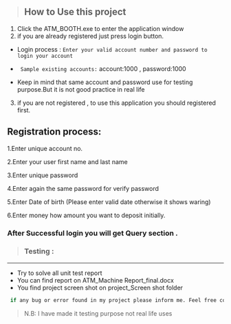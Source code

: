 > ## How to Use this project

1. Click the ATM_BOOTH.exe to enter the application window
2. if you are already registered just press login button.
* Login process :
` Enter your valid account number and password to login your account `

* ` Sample existing accounts:`
	account:1000 , password:1000
* Keep in mind that same account and password use for testing purpose.But it is not good practice in real life

3. if you are not registered , to use this application you should registered first.
## Registration process:
1.Enter unique account no.

2.Enter your user first name and last name

3.Enter unique password

4.Enter again the same password for verify password

5.Enter Date of birth (Please enter valid date otherwise it shows waring)

6.Enter money how amount you want to deposit initially.

### After Successful login you will get Query section .

> ### Testing :
---
* Try to solve all unit test report
* You can find report on ATM_Machine Report_final.docx
* You find project screen shot on project_Screen shot folder
```sh
 if any bug or error found in my project please inform me. Feel free comment or any suggestion are highly acceptable.
 ```
> N.B: I have made it testing purpose not real life uses